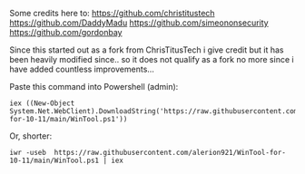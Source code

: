 Some credits here to:
https://github.com/christitustech
https://github.com/DaddyMadu
https://github.com/simeononsecurity
https://github.com/gordonbay

Since this started out as a fork from ChrisTitusTech i give credit but it has been heavily modified since.. so it does not qualify as a fork no more since i have added countless improvements...

Paste this command into Powershell (admin):
```
iex ((New-Object System.Net.WebClient).DownloadString('https://raw.githubusercontent.com/alerion921/WinTool-for-10-11/main/WinTool.ps1'))
```
Or, shorter:
```
iwr -useb  https://raw.githubusercontent.com/alerion921/WinTool-for-10-11/main/WinTool.ps1 | iex
```


